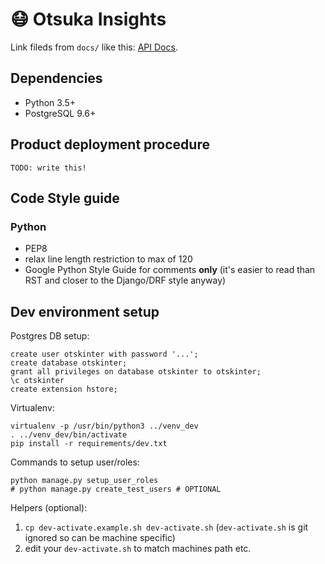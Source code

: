 # 😷 Otsuka Insights

Link fileds from `docs/` like this: [API Docs](docs/api.md).

## Dependencies

* Python 3.5+
* PostgreSQL 9.6+

## Product deployment procedure

`TODO: write this!`

## Code Style guide

### Python

* PEP8
* relax line length restriction to max of 120
* Google Python Style Guide for comments **only** (it's easier to read than RST and closer to the Django/DRF style anyway)

## Dev environment setup

Postgres DB setup:

```
create user otskinter with password '...';
create database otskinter;
grant all privileges on database otskinter to otskinter;
\c otskinter
create extension hstore;
```

Virtualenv:

```
virtualenv -p /usr/bin/python3 ../venv_dev
. ../venv_dev/bin/activate
pip install -r requirements/dev.txt
```

Commands to setup user/roles:

```
python manage.py setup_user_roles
# python manage.py create_test_users # OPTIONAL
```

Helpers (optional):

1. `cp dev-activate.example.sh dev-activate.sh` (`dev-activate.sh` is git ignored so can be machine specific)
2. edit your `dev-activate.sh` to match machines path etc.
